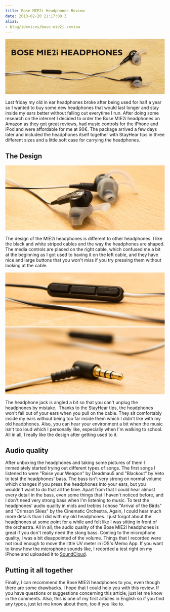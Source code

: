 ```yaml
---
title: Bose MIE2i Headphones Review
date: 2013-02-20 21:17:08 Z
alias:
- blog/idevices/bose-mie2i-review
---
```


[![Bose MIE2i banner](/uploads/2013/02/banner-bose1.png)](/uploads/2013/02/banner-bose1.png)

Last friday my old in ear headphones broke after being used for half a year so I wanted to buy some new headphones that would last longer and stay inside my ears better without falling out everytime I run. After doing some research on the internet I decided to order the Bose MIE2i headphones on Amazon as they got great reviews, had music controls for the iPhone and iPod and were affordable for me at 90€. The package arrived a few days later and included the headphones itself together with StayHear tips in three different sizes and a little soft case for carrying the headphones.

## The Design

[![The MIE2i headphones with medium-sized StayHear tips](/uploads/2013/02/MG_9683-11.jpg)](/uploads/2013/02/MG_9683-11.jpg)

The design of the MIE2i headphones is different to other headphones. I like the black and white striped cables and the way the headphones are shaped. The media controls are placed on the right cable, which confused me a bit at the beginning as I got used to having it on the left cable, and they have nice and large buttons that you won't miss if you try pressing them without looking at the cable.

[![Media controls of the MIE2i headphones](/uploads/2013/02/MG_9684-11.jpg)](/uploads/2013/02/MG_9684-11.jpg)
[![Headphone jack of the MIE2i headphones](/uploads/2013/02/MG_9685-11.jpg)](/uploads/2013/02/MG_9685-11.jpg)

The headphone jack is angled a bit so that you can't unplug the headphones by mistake.  Thanks to the StayHear tips, the headphones won't fall out of your ears when you pull on the cable. They sit comfortably inside my ears without being too far inside them which I didn't like with my old headphones. Also, you can hear your environment a bit when the music isn't too loud which I personally like, especially when I'm walking to school. All in all, I really like the design after getting used to it.

## Audio quality

After unboxing the headphones and taking some pictures of them I immediately started trying out different types of songs. The first songs I listened to were "Raise your Weapon" by Deadmau5 and "Blackout" by Veto to test the headphones' bass. The bass isn't very strong on normal volume which changes if you press the headphones into your ears, but you wouldn't want to do that all the time. Apart from that I could hear almost every detail in the bass, even some things that I haven't noticed before, and I don't need very strong bass when I'm listening to music. To test the headphones' audio quality in mids and trebles I chose "Arrival of the Birds" and "Crimson Skies" by the Cinematic Orchestra. Again, I could hear much more details than I did with my old headphones. I just forgot about the headphones at some point for a while and felt like I was sitting in front of the orchestra. All in all, the audio quality of the Bose MIE2i headphones is great if you don't really need the stong bass. Coming to the microphone quality, I was a bit disappointed of the volume. Things that I recorded were not loud enough to move the little UV meter in iOS's Memo App. If you want to know how the microphone sounds like, I recorded a test right on my iPhone and uploaded it to [SoundCloud](https://soundcloud.com/leolabs/bose-mie2i-microphone-test). 

## Putting it all together

Finally, I can recommend the Bose MIE2i headphones to you, even though there are some drawbacks. I hope that I could help you with this review. If you have questions or suggestions concerning this article, just let me know in the comments. Also, this is one of my first articles in English so if you find any typos, just let me know about them, too if you like to.